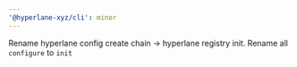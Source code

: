 ```yaml
---
'@hyperlane-xyz/cli': minor
---
```


Rename hyperlane config create chain -> hyperlane registry init. Rename all `configure` to `init`
